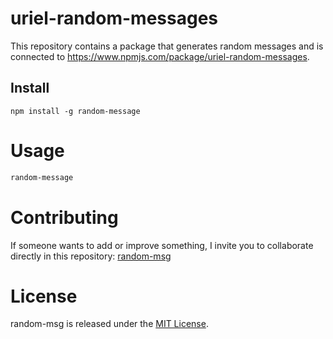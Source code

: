 # uriel-random-messages

This repository contains a package that generates random messages and is connected to https://www.npmjs.com/package/uriel-random-messages.

## Install

```npm
npm install -g random-message
```

# Usage

```bash
random-message
```

# Contributing
If someone wants to add or improve something, I invite you to collaborate directly in this repository: [random-msg](https://github.com/platzi/npm-random-msg)

# License
random-msg is released under the [MIT License](https://opensource.org/licenses/MIT).